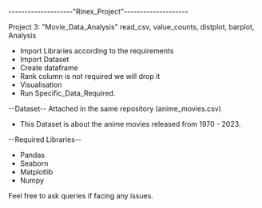 --------------------"Rinex_Project"--------------------

Project 3: "Movie_Data_Analysis"
read_csv, value_counts, distplot, barplot, Analysis

- Import Libraries according to the requirements
- Import Dataset
- Create dataframe
- Rank column is not required we will drop it
- Visualisation
- Run Specific_Data_Required.


--Dataset--
Attached in the same repository (anime_movies.csv)
- This Dataset is about the anime movies released from 1970 - 2023.

--Required Libraries--

- Pandas
- Seaborn
- Matplotlib
- Numpy

Feel free to ask queries if facing any issues.
